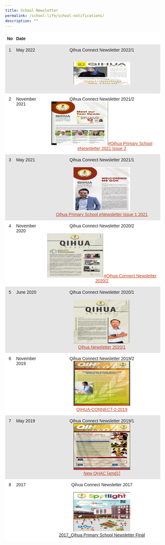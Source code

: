 ```yaml
---
title: School Newsletter
permalink: /school-life/school-notifications/
description: ""
---
```




<table style="border-collapse:collapse;border-spacing:0" class="tg"><thead><tr><th style="background-color:#FFF;border-color:#ffffff;border-style:solid;border-width:1px;font-family:Arial, sans-serif;font-size:14px;font-weight:bold;overflow:hidden;padding:10px 5px;text-align:left;vertical-align:top;word-break:normal"><span style="font-weight:bold">No</span></th><th style="background-color:#FFF;border-color:#ffffff;border-style:solid;border-width:1px;font-family:Arial, sans-serif;font-size:14px;font-weight:bold;overflow:hidden;padding:10px 5px;text-align:left;vertical-align:top;word-break:normal"><span style="font-weight:bold">Date</span></th><th style="background-color:#FFF;border-color:#ffffff;border-style:solid;border-width:1px;font-family:Arial, sans-serif;font-size:14px;font-weight:normal;overflow:hidden;padding:10px 5px;text-align:left;vertical-align:middle;word-break:normal"></th></tr></thead><tbody><tr><td style="background-color:#E6E6E6;border-color:#e6e6e6;border-style:solid;border-width:1px;font-family:Arial, sans-serif;font-size:14px;overflow:hidden;padding:10px 5px;text-align:center;vertical-align:top;word-break:normal">1</td><td style="background-color:#E6E6E6;border-color:#e6e6e6;border-style:solid;border-width:1px;font-family:Arial, sans-serif;font-size:14px;overflow:hidden;padding:10px 5px;text-align:left;vertical-align:top;word-break:normal">May 2022</td><td style="background-color:#E6E6E6;border-color:#e6e6e6;border-style:solid;border-width:1px;font-family:Arial, sans-serif;font-size:14px;overflow:hidden;padding:10px 5px;text-align:center;vertical-align:top;word-break:normal">Qihua Connect Newsletter 2022/1<br><br><p><a href="https://qihuapri.ready.sg/2022-1/Qihua%20Primary%20School%20eNewsletter%202022.html"><img src="/images/Useful%20Links/Newsletter%20Image%201.jpeg" style="width:50%" alt="Whatsapp Image 2022 05 26 At 8.55.17 Am" width="50" height="75"></a></p></td></tr><tr><td style="background-color:#FFF;border-color:#ffffff;border-style:solid;border-width:1px;font-family:Arial, sans-serif;font-size:14px;overflow:hidden;padding:10px 5px;text-align:center;vertical-align:top;word-break:normal">2</td><td style="background-color:#FFF;border-color:#ffffff;border-style:solid;border-width:1px;font-family:Arial, sans-serif;font-size:14px;overflow:hidden;padding:10px 5px;text-align:left;vertical-align:top;word-break:normal">November 2021</td><td style="background-color:#FFF;border-color:#ffffff;border-style:solid;border-width:1px;font-family:Arial, sans-serif;font-size:14px;overflow:hidden;padding:10px 5px;text-align:center;vertical-align:top;word-break:normal">Qihua Connect Newsletter 2021/2<img src="/images/Useful%20Links/Newsletter%20Image%202.jpg" style="width:50%" alt="Capture2" width="101" height="141"><a href="https://qihuapri.ready.sg/2021-2/Qihua%20Primary%20School%20eNewsletter%202021b.html"><span style="text-decoration:underline;color:#BC3A1A;background-color:transparent">#Qihua Primary School eNewsletter 2021 Issue 2</span></a></td></tr><tr><td style="background-color:#E6E6E6;border-color:#e6e6e6;border-style:solid;border-width:1px;font-family:Arial, sans-serif;font-size:14px;overflow:hidden;padding:10px 5px;text-align:center;vertical-align:top;word-break:normal">3</td><td style="background-color:#E6E6E6;border-color:#e6e6e6;border-style:solid;border-width:1px;font-family:Arial, sans-serif;font-size:14px;overflow:hidden;padding:10px 5px;text-align:left;vertical-align:top;word-break:normal">May 2021</td><td style="background-color:#E6E6E6;border-color:#e6e6e6;border-style:solid;border-width:1px;font-family:Arial, sans-serif;font-size:14px;overflow:hidden;padding:10px 5px;text-align:center;vertical-align:top;word-break:normal">Qihua Connect Newsletter 2021/1<br><br><img src="/images/Useful%20Links/Newsletter%20Image%203.jpg" style="width:50%" alt="2021 Issue 1" width="101" height="142"><br><a href="https://qihuapri.ready.sg/2021-1/Qihua%20Primary%20School%20eNewsletter%202021a.html"><span style="text-decoration:underline;color:#BC3A1A;background-color:transparent">Qihua Primary School eNewsletter Issue 1 2021</span></a></td></tr><tr><td style="background-color:#FFF;border-color:#ffffff;border-style:solid;border-width:1px;font-family:Arial, sans-serif;font-size:14px;overflow:hidden;padding:10px 5px;text-align:center;vertical-align:top;word-break:normal">4</td><td style="background-color:#FFF;border-color:#ffffff;border-style:solid;border-width:1px;font-family:Arial, sans-serif;font-size:14px;overflow:hidden;padding:10px 5px;text-align:left;vertical-align:top;word-break:normal">November 2020</td><td style="background-color:#FFF;border-color:#ffffff;border-style:solid;border-width:1px;font-family:Arial, sans-serif;font-size:14px;overflow:hidden;padding:10px 5px;text-align:center;vertical-align:top;word-break:normal">Qihua Connect Newsletter 2020/2<br><br><img src="/images/Useful%20Links/Newsletter%20Image%204.jpg" style="width:50%" alt="2020 Issue 2" width="101" height="143"><a href="https://qihuapri.ready.sg/2020-2/mobile/index.html"><span style="text-decoration:underline;color:#BC3A1A;background-color:transparent">#Qihua Connect Newsletter 2020/2</span></a></td></tr><tr><td style="background-color:#E6E6E6;border-color:#e6e6e6;border-style:solid;border-width:1px;font-family:Arial, sans-serif;font-size:14px;overflow:hidden;padding:10px 5px;text-align:center;vertical-align:top;word-break:normal">5</td><td style="background-color:#E6E6E6;border-color:#e6e6e6;border-style:solid;border-width:1px;font-family:Arial, sans-serif;font-size:14px;overflow:hidden;padding:10px 5px;text-align:left;vertical-align:top;word-break:normal">June 2020 </td><td style="background-color:#E6E6E6;border-color:#e6e6e6;border-style:solid;border-width:1px;font-family:Arial, sans-serif;font-size:14px;overflow:hidden;padding:10px 5px;text-align:center;vertical-align:top;word-break:normal">Qihua Connect Newsletter 2020/1<br><br><img src="/images/Useful%20Links/Newsletter%20Image%205.jpg" style="width:50%" alt="2020 Issue 1" width="101" height="143"><br><a href="https://qihuapri.ready.sg/2020-1/mobile/index.html"><span style="text-decoration:underline;color:#BC3A1A;background-color:transparent">Qihua Newsletter 2020/1</span></a></td></tr><tr><td style="background-color:#FFF;border-color:#ffffff;border-style:solid;border-width:1px;font-family:Arial, sans-serif;font-size:14px;overflow:hidden;padding:10px 5px;text-align:center;vertical-align:top;word-break:normal">6</td><td style="background-color:#FFF;border-color:#ffffff;border-style:solid;border-width:1px;font-family:Arial, sans-serif;font-size:14px;overflow:hidden;padding:10px 5px;text-align:left;vertical-align:top;word-break:normal">November 2019</td><td style="background-color:#FFF;border-color:#ffffff;border-style:solid;border-width:1px;font-family:Arial, sans-serif;font-size:14px;overflow:hidden;padding:10px 5px;text-align:center;vertical-align:top;word-break:normal">Qihua Connect Newsletter 2019/2<br><img src="/images/Useful%20Links/Newsletter%20Image%206.jpg" style="width:50%" alt="2019 Issue 2" width="101" height="146"><br><a href="/files/QIHUA-CONNECT-2-2019-compressed.pdf"><span style="text-decoration:underline;color:#BC3A1A;background-color:transparent">QIHUA-CONNECT-2-2019</span></a></td></tr><tr><td style="background-color:#E6E6E6;border-color:#e6e6e6;border-style:solid;border-width:1px;font-family:Arial, sans-serif;font-size:14px;overflow:hidden;padding:10px 5px;text-align:center;vertical-align:top;word-break:normal"> 7</td><td style="background-color:#E6E6E6;border-color:#e6e6e6;border-style:solid;border-width:1px;font-family:Arial, sans-serif;font-size:14px;overflow:hidden;padding:10px 5px;text-align:left;vertical-align:top;word-break:normal"> May 2019</td><td style="background-color:#E6E6E6;border-color:#e6e6e6;border-style:solid;border-width:1px;font-family:Arial, sans-serif;font-size:14px;overflow:hidden;padding:10px 5px;text-align:center;vertical-align:top;word-break:normal">Qihua Connect Newsletter 2019/1<br><img src="/images/Useful%20Links/Newsletter%20Image%207.jpg" style="width:50%" alt="2019 Issue 1" width="101" height="151"><br><a href="/files/New-QHAC-amd1.pdf"><span style="text-decoration:underline;color:#BC3A1A;background-color:transparent">New QHAC [amd1]</span></a></td></tr><tr><td style="background-color:#FFF;border-color:#ffffff;border-style:solid;border-width:1px;font-family:Arial, sans-serif;font-size:14px;overflow:hidden;padding:10px 5px;text-align:center;vertical-align:top;word-break:normal">8</td><td style="background-color:#FFF;border-color:#ffffff;border-style:solid;border-width:1px;font-family:Arial, sans-serif;font-size:14px;overflow:hidden;padding:10px 5px;text-align:left;vertical-align:top;word-break:normal">2017</td><td style="background-color:#FFF;border-color:#ffffff;border-style:solid;border-width:1px;font-family:Arial, sans-serif;font-size:14px;overflow:hidden;padding:10px 5px;text-align:center;vertical-align:top;word-break:normal">Qihua Connect Newsletter 2017<br><br><img src="/images/Useful%20Links/Newsletter%20Image%208.jpg" style="width:50%" alt="2017 Issue" width="101" height="128"><br><a href="https://qihuapri.moe.edu.sg/wp-content/uploads/2020/06/2017_Qihua-Primary-School-Newsletter-Final.pdf">2017_Qihua Primary School Newsletter Final</a></td></tr></tbody></table>